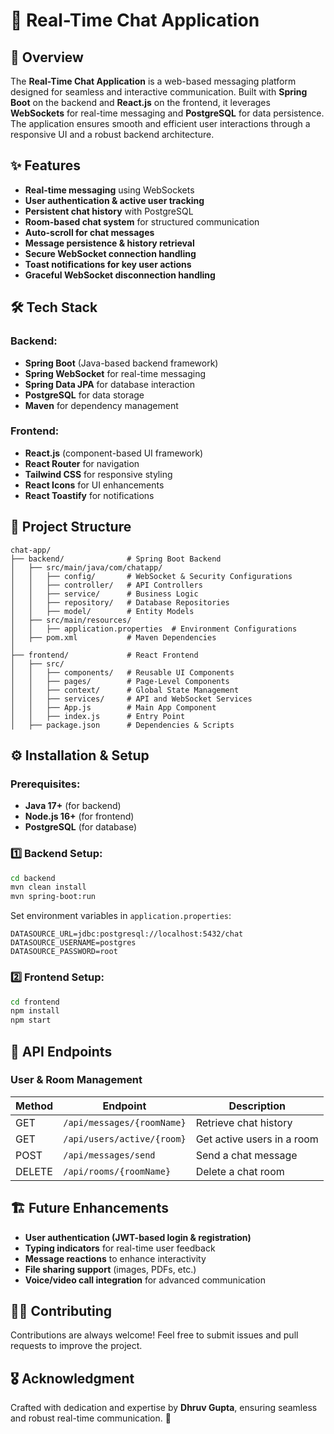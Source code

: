 # 📢 Real-Time Chat Application

## 🚀 Overview
The **Real-Time Chat Application** is a web-based messaging platform designed for seamless and interactive communication. Built with **Spring Boot** on the backend and **React.js** on the frontend, it leverages **WebSockets** for real-time messaging and **PostgreSQL** for data persistence. The application ensures smooth and efficient user interactions through a responsive UI and a robust backend architecture.

## ✨ Features
- **Real-time messaging** using WebSockets
- **User authentication & active user tracking**
- **Persistent chat history** with PostgreSQL
- **Room-based chat system** for structured communication
- **Auto-scroll for chat messages**
- **Message persistence & history retrieval**
- **Secure WebSocket connection handling**
- **Toast notifications for key user actions**
- **Graceful WebSocket disconnection handling**

## 🛠️ Tech Stack
### Backend:
- **Spring Boot** (Java-based backend framework)
- **Spring WebSocket** for real-time messaging
- **Spring Data JPA** for database interaction
- **PostgreSQL** for data storage
- **Maven** for dependency management

### Frontend:
- **React.js** (component-based UI framework)
- **React Router** for navigation
- **Tailwind CSS** for responsive styling
- **React Icons** for UI enhancements
- **React Toastify** for notifications

## 📂 Project Structure
```
chat-app/
├── backend/              # Spring Boot Backend
│   ├── src/main/java/com/chatapp/
│   │   ├── config/       # WebSocket & Security Configurations
│   │   ├── controller/   # API Controllers
│   │   ├── service/      # Business Logic
│   │   ├── repository/   # Database Repositories
│   │   ├── model/        # Entity Models
│   ├── src/main/resources/
│   │   ├── application.properties  # Environment Configurations
│   ├── pom.xml           # Maven Dependencies
│
├── frontend/             # React Frontend
│   ├── src/
│   │   ├── components/   # Reusable UI Components
│   │   ├── pages/        # Page-Level Components
│   │   ├── context/      # Global State Management
│   │   ├── services/     # API and WebSocket Services
│   │   ├── App.js        # Main App Component
│   │   ├── index.js      # Entry Point
│   ├── package.json      # Dependencies & Scripts
```

## ⚙️ Installation & Setup
### Prerequisites:
- **Java 17+** (for backend)
- **Node.js 16+** (for frontend)
- **PostgreSQL** (for database)

### 1️⃣ Backend Setup:
```bash
cd backend
mvn clean install
mvn spring-boot:run
```
Set environment variables in `application.properties`:
```
DATASOURCE_URL=jdbc:postgresql://localhost:5432/chat
DATASOURCE_USERNAME=postgres
DATASOURCE_PASSWORD=root
```

### 2️⃣ Frontend Setup:
```bash
cd frontend
npm install
npm start
```

## 🔗 API Endpoints
### User & Room Management
| Method | Endpoint                     | Description                 |
|--------|------------------------------|-----------------------------|
| GET    | `/api/messages/{roomName}`   | Retrieve chat history       |
| GET    | `/api/users/active/{room}`   | Get active users in a room  |
| POST   | `/api/messages/send`         | Send a chat message         |
| DELETE | `/api/rooms/{roomName}`      | Delete a chat room          |

## 🏗️ Future Enhancements
- **User authentication (JWT-based login & registration)**
- **Typing indicators** for real-time user feedback
- **Message reactions** to enhance interactivity
- **File sharing support** (images, PDFs, etc.)
- **Voice/video call integration** for advanced communication

## 👨‍💻 Contributing
Contributions are always welcome! Feel free to submit issues and pull requests to improve the project.

## 🎖️ Acknowledgment
Crafted with dedication and expertise by **Dhruv Gupta**, ensuring seamless and robust real-time communication. 🚀
